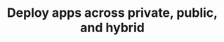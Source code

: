 ---
title: Deploy apps across private, public, and hybrid 
description: Challenged with deploying apps across cloud infrastructures? Learn how to build stateful, containerized apps that can run from cloud-to-edge.
image: /img/use-cases/deploy-apps.png
width: large
priority: 2
frontpage: true
tags:
  - deploy-apps-across-private-public-and-hybrid
---